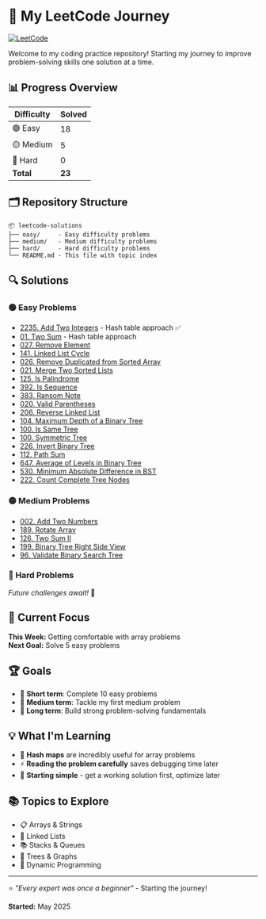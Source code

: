 # 🧩 My LeetCode Journey

[![LeetCode](https://img.shields.io/badge/LeetCode-FFA116?style=for-the-badge&logo=leetcode&logoColor=white)](https://leetcode.com/u/AjayMaan13/)


Welcome to my coding practice repository! Starting my journey to improve problem-solving skills one solution at a time.

## 📊 Progress Overview

| Difficulty | Solved |
|------------|--------|
| 🟢 Easy    | 18      |
| 🟡 Medium  | 5      |
| 🔴 Hard    | 0      |
| **Total**  | **23**  |

## 🗂️ Repository Structure

```
📦 leetcode-solutions
├── easy/     - Easy difficulty problems
├── medium/   - Medium difficulty problems
├── hard/     - Hard difficulty problems
└── README.md - This file with topic index
```

## 🔍 Solutions

### 🟢 Easy Problems
- [2235. Add Two Integers](easy/2235-add-two-integers.py) - Hash table approach ✅
- [01. Two Sum](easy/001-two-sum.py) - Hash table approach
- [027. Remove Element](easy/027-remove-element.py)
- [141. Linked List Cycle](easy/141-linked-list-cycle.py)
- [026. Remove Duplicated from Sorted Array](easy/026-remove-duplicates-from-sorted-array.py)
- [021. Merge Two Sorted Lists](easy/021-merge-two-sorted-lists.py)
- [125. Is Palindrome](easy/125-is-palindrome.py)
- [392. Is Sequence](easy/392-is-sequence.py)
- [383. Ransom Note](easy/383-ransom-note.py)
- [020. Valid Parentheses](easy/020-valid-parentheses.py)
- [206. Reverse Linked List](easy/206-reverse-linked-list.py)
- [104. Maximum Depth of a Binary Tree](easy/104-maximum-depth-of-binary-tree.py)
- [100. Is Same Tree](easy/100-is-same-tree.py)
- [100. Symmetric Tree](easy/101-symmetric-tree.py)
- [226. Invert Binary Tree](easy/226-invert-binary-tree.py)
- [112. Path Sum](./easy/112-path-sum.py)
- [647. Average of Levels in Binary Tree](./easy/637-average-of-levels.py)
- [530. Minimum Absolute Difference in BST](./easy/530-minimum-absolute-difference.py)
- [222. Count Complete Tree Nodes](easy/222-count-tree-nodes.py)


### 🟡 Medium Problems  
- [002. Add Two Numbers](medium/002-add-two-numbers.py)
- [189. Rotate Array](/medium/189-rotate-array.py)
- [126. Two Sum II](medium/126-two-sum-II.py)
- [199. Binary Tree Right Side View](medium/199-binary-tree-right-side-view.py)
- [96. Validate Binary Search Tree](medium/96-validate-bst.py)

### 🔴 Hard Problems
*Future challenges await!* 🚀

## 🎯 Current Focus
**This Week:** Getting comfortable with array problems  
**Next Goal:** Solve 5 easy problems

## 🏆 Goals
- 🎯 **Short term**: Complete 10 easy problems
- 🚀 **Medium term**: Tackle my first medium problem
- 💪 **Long term**: Build strong problem-solving fundamentals

## 💡 What I'm Learning
- 🧠 **Hash maps** are incredibly useful for array problems
- ⚡ **Reading the problem carefully** saves debugging time later
- 🎯 **Starting simple** - get a working solution first, optimize later

## 📚 Topics to Explore
- 📋 Arrays & Strings
- 🔗 Linked Lists  
- 📚 Stacks & Queues
- 🌳 Trees & Graphs
- 🔄 Dynamic Programming

---

⭐ *"Every expert was once a beginner"* - Starting the journey! 

**Started:** May 2025
